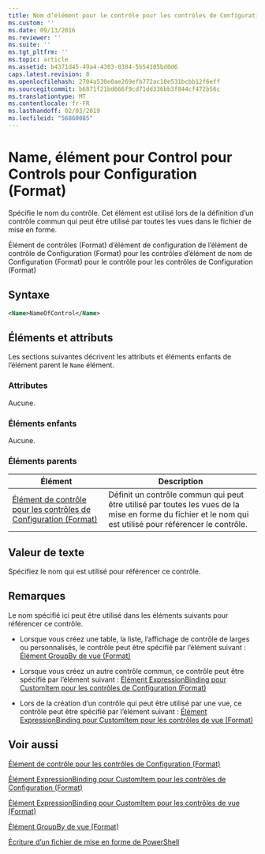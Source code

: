 ```yaml
---
title: Nom d’élément pour le contrôle pour les contrôles de Configuration (Format) | Microsoft Docs
ms.custom: ''
ms.date: 09/13/2016
ms.reviewer: ''
ms.suite: ''
ms.tgt_pltfrm: ''
ms.topic: article
ms.assetid: b4371d45-49a4-4303-8384-5b54105bd0d6
caps.latest.revision: 8
ms.openlocfilehash: 2704a530e0ae269efb772ac10e531bcbb12f6eff
ms.sourcegitcommit: b6871f21bd666f9cd71dd336bb3f844cf472b56c
ms.translationtype: MT
ms.contentlocale: fr-FR
ms.lasthandoff: 02/03/2019
ms.locfileid: "56860085"
---
```

# <a name="name-element-for-control-for-controls-for-configuration-format"></a>Name, élément pour Control pour Controls pour Configuration (Format)

Spécifie le nom du contrôle. Cet élément est utilisé lors de la définition d’un contrôle commun qui peut être utilisé par toutes les vues dans le fichier de mise en forme.

Élément de contrôles (Format) d’élément de configuration de l’élément de contrôle de Configuration (Format) pour les contrôles d’élément de nom de Configuration (Format) pour le contrôle pour les contrôles de Configuration (Format)

## <a name="syntax"></a>Syntaxe

```xml
<Name>NameOfControl</Name>

```

## <a name="attributes-and-elements"></a>Éléments et attributs

Les sections suivantes décrivent les attributs et éléments enfants de l’élément parent le `Name` élément.

### <a name="attributes"></a>Attributes

Aucune.

### <a name="child-elements"></a>Éléments enfants

Aucune.

### <a name="parent-elements"></a>Éléments parents

|Élément|Description|
|-------------|-----------------|
|[Élément de contrôle pour les contrôles de Configuration (Format)](./control-element-for-controls-for-configuration-format.md)|Définit un contrôle commun qui peut être utilisé par toutes les vues de la mise en forme du fichier et le nom qui est utilisé pour référencer le contrôle.|

## <a name="text-value"></a>Valeur de texte

Spécifiez le nom qui est utilisé pour référencer ce contrôle.

## <a name="remarks"></a>Remarques

Le nom spécifié ici peut être utilisé dans les éléments suivants pour référencer ce contrôle.

- Lorsque vous créez une table, la liste, l’affichage de contrôle de larges ou personnalisés, le contrôle peut être spécifié par l’élément suivant : [Élément GroupBy de vue (Format)](./groupby-element-for-view-format.md)

- Lorsque vous créez un autre contrôle commun, ce contrôle peut être spécifié par l’élément suivant : [Élément ExpressionBinding pour CustomItem pour les contrôles de Configuration (Format)](./expressionbinding-element-for-customitem-for-controls-for-configuration-format.md)

- Lors de la création d’un contrôle qui peut être utilisé par une vue, ce contrôle peut être spécifié par l’élément suivant : [Élément ExpressionBinding pour CustomItem pour les contrôles de vue (Format)](./expressionbinding-element-for-customitem-for-controls-for-view-format.md)

## <a name="see-also"></a>Voir aussi

[Élément de contrôle pour les contrôles de Configuration (Format)](./control-element-for-controls-for-configuration-format.md)

[Élément ExpressionBinding pour CustomItem pour les contrôles de Configuration (Format)](./expressionbinding-element-for-customitem-for-controls-for-configuration-format.md)

[Élément ExpressionBinding pour CustomItem pour les contrôles de vue (Format)](./expressionbinding-element-for-customitem-for-controls-for-view-format.md)

[Élément GroupBy de vue (Format)](./groupby-element-for-view-format.md)

[Écriture d’un fichier de mise en forme de PowerShell](./writing-a-powershell-formatting-file.md)
